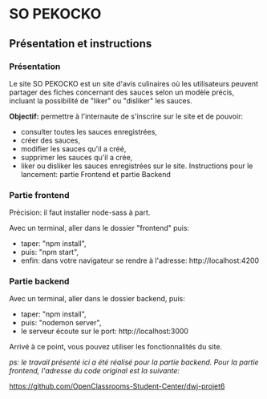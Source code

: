 # SO PEKOCKO

## Présentation et instructions

### Présentation

Le site SO PEKOCKO est un site d'avis culinaires où les utilisateurs peuvent partager des fiches concernant des sauces selon un modèle précis, incluant la possibilité de "liker" ou "disliker" les sauces.

**Objectif:** permettre à l'internaute de s'inscrire sur le site et de pouvoir:

* consulter toutes les sauces enregistrées,
* créer des sauces,
* modifier les sauces qu'il a créé,
* supprimer les sauces qu'il a crée,
* liker ou disliker les sauces enregistrées sur le site.
Instructions pour le lancement: partie Frontend et partie Backend

### Partie frontend

Précision: il faut installer node-sass à part.

Avec un terminal, aller dans le dossier "frontend" puis:

* taper: "npm install",
* puis: "npm start",
* enfin: dans votre navigateur se rendre à l'adresse: http://localhost:4200 

### Partie backend

Avec un terminal, aller dans le dossier backend, puis:
   
* taper: "npm install",
* puis: "nodemon server",
* le serveur écoute sur le port: http://localhost:3000

Arrivé à ce point, vous pouvez utiliser les fonctionnalités du site.

*ps: le travail présenté ici a été réalisé pour la partie backend. Pour la partie frontend, l'adresse du code original est la suivante:*

https://github.com/OpenClassrooms-Student-Center/dwj-projet6
